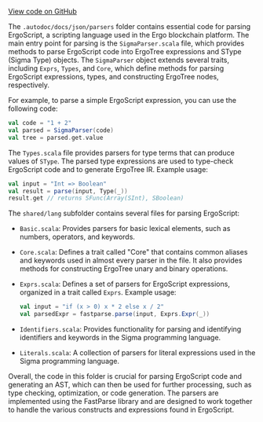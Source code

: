 [View code on GitHub](sigmastate-interpreterhttps://github.com/ScorexFoundation/sigmastate-interpreter/.autodoc/docs/json/parsers)

The `.autodoc/docs/json/parsers` folder contains essential code for parsing ErgoScript, a scripting language used in the Ergo blockchain platform. The main entry point for parsing is the `SigmaParser.scala` file, which provides methods to parse ErgoScript code into ErgoTree expressions and SType (Sigma Type) objects. The `SigmaParser` object extends several traits, including `Exprs`, `Types`, and `Core`, which define methods for parsing ErgoScript expressions, types, and constructing ErgoTree nodes, respectively.

For example, to parse a simple ErgoScript expression, you can use the following code:

```scala
val code = "1 + 2"
val parsed = SigmaParser(code)
val tree = parsed.get.value
```

The `Types.scala` file provides parsers for type terms that can produce values of `SType`. The parsed type expressions are used to type-check ErgoScript code and to generate ErgoTree IR. Example usage:

```scala
val input = "Int => Boolean"
val result = parse(input, Type(_))
result.get // returns SFunc(Array(SInt), SBoolean)
```

The `shared/lang` subfolder contains several files for parsing ErgoScript:

- `Basic.scala`: Provides parsers for basic lexical elements, such as numbers, operators, and keywords.
- `Core.scala`: Defines a trait called "Core" that contains common aliases and keywords used in almost every parser in the file. It also provides methods for constructing ErgoTree unary and binary operations.
- `Exprs.scala`: Defines a set of parsers for ErgoScript expressions, organized in a trait called `Exprs`. Example usage:

  ```scala
  val input = "if (x > 0) x * 2 else x / 2"
  val parsedExpr = fastparse.parse(input, Exprs.Expr(_))
  ```

- `Identifiers.scala`: Provides functionality for parsing and identifying identifiers and keywords in the Sigma programming language.
- `Literals.scala`: A collection of parsers for literal expressions used in the Sigma programming language.

Overall, the code in this folder is crucial for parsing ErgoScript code and generating an AST, which can then be used for further processing, such as type checking, optimization, or code generation. The parsers are implemented using the FastParse library and are designed to work together to handle the various constructs and expressions found in ErgoScript.
